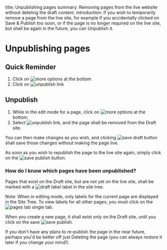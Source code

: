 title: Unpublishing pages
summary: Removing pages from the live website without deleting the draft content.
introduction: If you wish to temporarily remove a page from the live site, for example if you accidentally clicked on Save & Publish too soon, or if the page is no longer required on the live site, but shall be again in the future, you can Unpublish it.

# Unpublishing pages

## Quick Reminder

 1. Click on ![more options](/_images/more-options.png) at the bottom
 2. Click on ![unpublish link](/_images/unpublish-link.png)

## Unpublish

 1. While in the edit mode for a page, click on ![more options](/_images/more-options.png) at the bottom.
 2. Select ![unpublish link](/_images/unpublish-link.png), and the page shall be removed from the Draft site.

You can then make changes as you wish, and clicking ![save draft button](/_images/save-draft-button.png) shall save those changes without making the page live.

As soon as you wish to republish the page to the live site again, simply click on the ![save publish](/_images/save-publish.png) button.

### How do I know which pages have been unpublished?

Pages that exist on the Draft site, but are not yet on the live site, shall be marked with a ![draft label](/_images/draft-label.png) label in the site tree.

Note: When in editing mode, only labels for the current page are displayed in the Site Tree. To view labels for all other pages, you must click on the ![pages tab single](/_images/pages-tab-single.png) tab.

When you create a new page, it shall exist only on the Draft site, until you click on the save ![save publish](/_images/save-publish.png).

If you don't have any plans to re-publish the page in the near future, perhaps you'd be better off just Deleting the page (you can always restore it later if you change your mind!).
